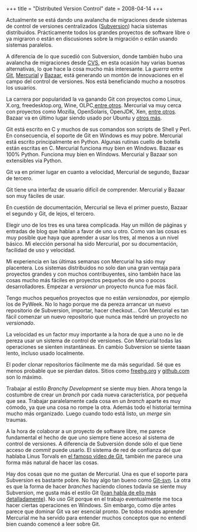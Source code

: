 +++
title = "Distributed Version Control"
date = 2008-04-14
+++

Actualmente se está dando una avalancha de migraciones desde sistemas de control de versiones centralizados ([Subversion](http://subversion.tigris.org/)) hacia sistemas distribuidos. Prácticamente todos los grandes proyectos de software libre o ya migraron o están en discusiones sobre la migración o están usando sistemas paralelos.

A diferencia de lo que sucedió con Subversion, donde también hubo una avalancha de migraciones desde [CVS](http://en.wikipedia.org/wiki/Concurrent_Versions_System), en esta ocasión hay varias buenas alternativas, lo que hace la cosa mucho más interesante. La _guerra_ entre [Git](http://git.or.cz/), [Mercurial](http://www.selenic.com/mercurial/) y [Bazaar](http://bazaar-vcs.org/), está generando un montón de innovaciones en el campo del control de versiones. Nos está beneficiando mucho a nosotros los usuarios.

La carrera por popularidad la va ganando Git con proyectos como Linux, X.org, freedesktop.org, Wine, OLPC,[entre otros](http://git.or.cz/gitwiki/GitProjects). Mercurial va muy cerca con proyectos como Mozilla, OpenSolaris, OpenJDK, Xen, [entre otros](http://www.selenic.com/mercurial/wiki/index.cgi/ProjectsUsingMercurial). Bazaar va en último lugar siendo usado por Ubuntu y [otros más](http://bazaar-vcs.org/WhoUsesBzr).

Git está escrito en C y muchos de sus comandos son scripts de Shell y Perl. En consecuencia, el soporte de Git en Windows es muy pobre. Mercurial está escrito principalmente en Python. Algunas rutinas cuello de botella están escritas en C. Mercurial funciona muy bien en Windows. Bazaar es 100% Python. Funciona muy bien en Windows. Mercurial y Bazaar son extensibles via Python.

Git va en primer lugar en cuanto a velocidad, Mercurial de segundo, Bazaar de tercero.

Git tiene una interfaz de usuario difícil de comprender. Mercurial y Bazaar son muy fáciles de usar.

En cuestión de documentación, Mercurial se lleva el primer puesto, Bazaar el segundo y Git, de lejos, el tercero.

Elegir uno de los tres es una tarea complicada. Hay un millón de páginas y entradas de blog que hablan a favor de uno u otro. Como van las cosas es muy posible que haya que aprender a usar los tres, al menos a un nivel básico. Mi elección personal ha sido Mercurial, por su documentación, facilidad de uso y velocidad.

Mi experiencia en las últimas semanas con Mercurial ha sido muy placentera. Los sistemas distribuidos no solo dan una gran ventaja para proyectos grandes y con muchos contribuyentes, sino también hace las cosas mucho más fáciles en proyectos pequeños de uno o pocos desarrolladores. Empezar a _versionar_ un proyecto nunca fue más fácil.

Tengo muchos pequeños proyectos que no están _versionados_, por ejemplo los de PyWeek. No lo hago porque me da pereza arrancar un nuevo repositorio de Subversion, importar, hacer checkout… Con Mercurial es tan fácil comenzar un nuevo repositorio que nunca más tendré un proyecto no _versionado_.

La velocidad es un factor muy importante a la hora de que a uno no le de pereza usar un sistema de control de versiones. Con Mercurial todas las operaciones se sienten instantáneas. En cambio Subversion se siente taaan lento, incluso usado localmente.

El poder clonar repositorios fácilmente me da más seguridad. Sé que es menos probable que se pierdan datos. Sitios como [freehg.org](http://freehg.org/) y [github.com](http://github.com/) son lo máximo.

Trabajar al estilo _Branchy Development_ se siente muy bien. Ahora tengo la costumbre de crear un _branch_ por cada nueva característica, por pequeña que sea. Trabajar paralelamente cada cosa en un _branch_ aparte es muy cómodo, ya que una cosa no rompe la otra. Además todo el historial termina mucho más organizado. Luego cuando todo está listo, un _merge_ sin traumas.

A la hora de colaborar a un proyecto de software libre, me parece fundamental el hecho de que uno siempre tiene acceso al sistema de control de versiones. A diferencia de Subversión donde sólo el que tiene acceso de _commit_ puede usarlo. El sistema de red de confianza del que hablaba Linus Torvals en [el famoso vídeo de Git](http://www.youtube.com/watch?v=4XpnKHJAok8), también me parece una forma más natural de hacer las cosas.

Hay dos cosas que no me gustan de Mercurial. Una es que el soporte para Subversion es bastante pobre. No hay algo tan bueno como [Git-svn](http://utsl.gen.nz/talks/git-svn/intro.html). La otra es que la forma de hacer _branches_ haciendo clones todavía se siente muy Subversion, me gusta más el estilo Git ([Ivan habla de ello más detalladamente](http://i-nz.net/2008/04/02/mercurial-my-2-cents/)). No uso Git porque en el trabajo eventualmente me toca hacer ciertas operaciones en Windows. Sin embargo, como dije antes parece que dominar Git va ser esencial pronto. De todos modos aprender Mercurial me ha servido para entender muchos conceptos que no entendí bien cuando comencé a leer sobre Git.
